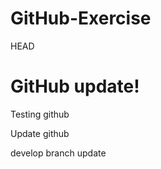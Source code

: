 # GitHub-Exercise
 HEAD


GitHub update!
=======
Testing github


Update github

develop branch update